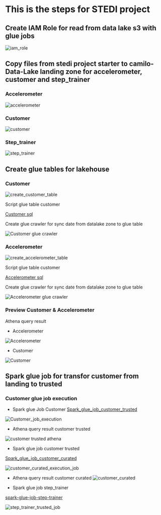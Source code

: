 # This is the steps for STEDI project 

## Create IAM Role for read from data lake s3 with glue jobs

![iam_role](./image/Captura%20de%20Pantalla%202023-07-14%20a%20la(s)%204.03.31%20a.m..png)

## Copy files from stedi project starter to camilo-Data-Lake landing zone for accelerometer, customer and step_trainer


### Accelerometer

![accelerometer](./image/Captura%20de%20Pantalla%202023-07-13%20a%20la(s)%2011.57.37%20p.m..png)


### Customer

![customer](./image/Captura%20de%20Pantalla%202023-07-14%20a%20la(s)%2012.07.23%20a.m..png)

### Step_trainer

![step_trainer](./image/Captura%20de%20Pantalla%202023-07-14%20a%20la(s)%2012.09.43%20a.m..png)


## Create glue tables for lakehouse 

### Customer

![create_customer_table](./image/Captura%20de%20Pantalla%202023-07-14%20a%20la(s)%2012.58.17%20a.m..png)


Script glue table customer

[Customer sql](./sql/customer_landing.sql)

Create glue crawler for sync date from datalake zone to glue table

![Customer glue crawler](./image/Captura%20de%20Pantalla%202023-07-14%20a%20la(s)%2012.58.17%20a.m..png)

### Accelerometer

![create_accelerometer_table](./image/Captura%20de%20Pantalla%202023-07-14%20a%20la(s)%201.19.10%20a.m..png)


Script glue table customer

[Accelerometer sql](./sql/accelerometer_landing.sql)

Create glue crawler for sync date from datalake zone to glue table

![Accelerometer glue crawler](./image/Captura%20de%20Pantalla%202023-07-14%20a%20la(s)%201.13.00%20a.m..png)

### Preview Customer & Accelerometer

Athena query result

* Accelerometer

![Accelerometer](./image/Captura%20de%20Pantalla%202023-07-14%20a%20la(s)%201.21.53%20a.m..png)

* Customer

![Customer](./image/Captura%20de%20Pantalla%202023-07-14%20a%20la(s)%201.25.05%20a.m..png)

## Spark glue job for transfor customer from landing to trusted

### Customer glue job execution

* Spark glue Job Customer
[Spark_glue_job_customer_trusted](./glue/customer_trusted-etl-spark.py)

![Customer_job_execution](./image/Captura%20de%20Pantalla%202023-07-14%20a%20la(s)%202.02.45%20a.m..png)

* Athena query result customer trusted

![customer trusted athena](./image/customer_trusted.png)


* Spark glue job customer trusted

[Spark_glue_job_customer_curated](./glue/customer_curated-etl-spark.py)

![customer_curated_execution_job](./image/Captura%20de%20Pantalla%202023-07-14%20a%20la(s)%203.49.00%20a.m..png)

* Athena query result customer curated
![customer_curated](./image/customer_curated.png)

* Spark glue job step_trainer

[spark-glue-job-step-trainer](./glue/step_trainer_trusted-etl-apark.py)

![step_trainer_trusted_job](./image/Captura%20de%20Pantalla%202023-07-14%20a%20la(s)%204.22.23%20a.m..png)


